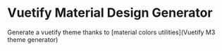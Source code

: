 # Vuetify Material Design Generator

Generate a vuetify theme thanks to [material colors utilities](Vuetify M3 theme generator)
